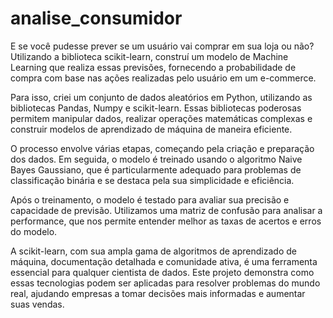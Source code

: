 # analise_consumidor

E se você pudesse prever se um usuário vai comprar em sua loja ou não? Utilizando a biblioteca scikit-learn, construí um modelo de Machine Learning que realiza essas previsões, fornecendo a probabilidade de compra com base nas ações realizadas pelo usuário em um e-commerce.

Para isso, criei um conjunto de dados aleatórios em Python, utilizando as bibliotecas Pandas, Numpy e scikit-learn. Essas bibliotecas poderosas permitem manipular dados, realizar operações matemáticas complexas e construir modelos de aprendizado de máquina de maneira eficiente.

O processo envolve várias etapas, começando pela criação e preparação dos dados. Em seguida, o modelo é treinado usando o algoritmo Naive Bayes Gaussiano, que é particularmente adequado para problemas de classificação binária e se destaca pela sua simplicidade e eficiência.

Após o treinamento, o modelo é testado para avaliar sua precisão e capacidade de previsão. Utilizamos uma matriz de confusão para analisar a performance, que nos permite entender melhor as taxas de acertos e erros do modelo.

A scikit-learn, com sua ampla gama de algoritmos de aprendizado de máquina, documentação detalhada e comunidade ativa, é uma ferramenta essencial para qualquer cientista de dados. Este projeto demonstra como essas tecnologias podem ser aplicadas para resolver problemas do mundo real, ajudando empresas a tomar decisões mais informadas e aumentar suas vendas.
